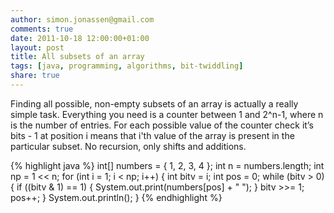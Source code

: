 ```yaml
---
author: simon.jonassen@gmail.com
comments: true
date: 2011-10-18 12:00:00+01:00
layout: post
title: All subsets of an array
tags: [java, programming, algorithms, bit-twiddling]
share: true
---
```


Finding all possible, non-empty subsets of an array is actually a really simple task. Everything you need is a counter between 1 and 2^n-1, where n is the number of entries. For each possible value of the counter check it’s bits - 1 at position i means that i'th value of the array is present in the particular subset. No recursion, only shifts and additions.

{% highlight java %}
int[] numbers = { 1, 2, 3, 4 };
int n = numbers.length;
int np = 1 << n;
for (int i = 1; i < np; i++) {
	int bitv = i;
	int pos = 0;
	while (bitv > 0) {
		if ((bitv & 1) == 1) {
			System.out.print(numbers[pos] + " ");
		}
		bitv >>= 1;
		pos++;
	}
	System.out.println();
}
{% endhighlight %}
